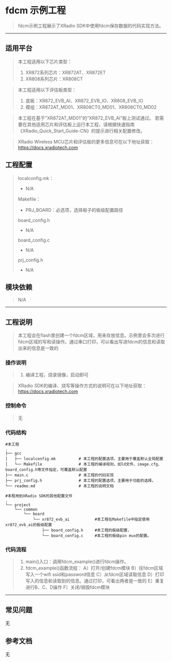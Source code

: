 # fdcm 示例工程

> fdcm示例工程展示了XRadio SDK中使用fdcm保存数据的代码实现方法。
>

---

## 适用平台

> 本工程适用以下芯片类型：
>
> 1. XR872系列芯片：XR872AT、XR872ET
> 2. XR808系列芯片：XR808CT

> 本工程适用以下评估板类型：
> 1. 底板：XR872_EVB_AI、XR872_EVB_IO、XR808_EVB_IO
> 2. 模组：XR872AT_MD01、XR808CT0_MD01、XR808CT0_MD02

> 本工程在基于"XR872AT_MD01"的“XR872_EVB_AI”板上测试通过。
> 若需要在其他适用芯片和评估板上运行本工程，请根据快速指南《XRadio_Quick_Start_Guide-CN》的提示进行相关配置修改。

> XRadio Wireless MCU芯片和评估板的更多信息可在以下地址获取：
> https://docs.xradiotech.com

## 工程配置

> localconfig.mk：
> * N/A
>
> Makefile：
> * PRJ_BOARD：必选项，选择板子的板级配置路径
>
> board_config.h
> * N/A
>
> board_config.c
> * N/A
>
> prj_config.h
>
> * N/A

## 模块依赖

> N/A
>

---

## 工程说明

> 本工程会在flash里创建一个fdcm区域，用来存放信息。示例里会多次进行fdcm区域的写和读操作。通过串口打印，可以看出写进fdcm的信息和读取出来的信息是一致的

### 操作说明

> 1. 编译工程，烧录镜像，启动即可

> XRadio SDK的编译、烧写等操作方式的说明可在以下地址获取：
> https://docs.xradiotech.com

### 控制命令

> 无

### 代码结构
```
#本工程
.
├── gcc
│   ├── localconfig.mk          # 本工程的配置选项，主要用于覆盖默认全局配置
│   └── Makefile                # 本工程的编译规则，如ld文件、image.cfg、board_config.h等文件指定，可覆盖默认配置
├── main.c                      # 本工程的代码实现
├── prj_config.h                # 本工程的配置选项，主要用于功能的选择。
└── readme.md                   # 本工程的说明文档

#本程用到XRadio SDK的其他配置文件
.
└── project
    └── common
        └── board
            └── xr872_evb_ai           #本工程在Makefile中指定使用xr872_evb_ai的板级配置
                ├── board_config.h     #本工程的板级配置，
                └── board_config.c     #本工程的板级pin mux的配置。
```
### 代码流程

> 1. main()入口：调用fdcm_example()进行fdcm操作。
> 2. fdcm_example()函数流程：
>   A）打开/创建fdcm模块
>   B）往fdcm区域写入一个wifi ssid和password信息
>   C）从fdcm区域读取信息
>   D）打印写入的信息和读取到的信息。通过打印，可看出两者是一致的
>   E）重复进行B、C、D操作
>   F）关闭/销毁fdcm模块
>

---

## 常见问题

无

## 参考文档

无